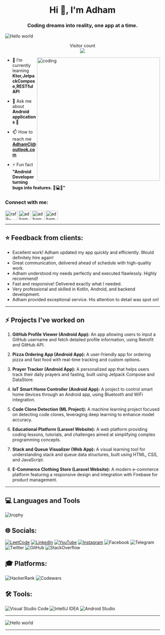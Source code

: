<h1 align="center">Hi 👋, I'm Adham</h1>
<h3 align="center">Coding dreams into reality, one app at a time.</h3>
<img src="https://raw.githubusercontent.com/sagar-viradiya/sagar-viradiya/master/resources/banner.png" alt="Hello world">

<p align="center"> 
  Visitor count<br>
  <img src="https://profile-counter.glitch.me/sagar-viradiya/count.svg" />
</p>
<img align="right" alt="coding" width="400" src="https://user-images.githubusercontent.com/74038190/225813708-98b745f2-7d22-48cf-9150-083f1b00d6c9.gif">


- 🌱 I’m currently learning **Ktor,JetpackCompose,RESTful API**

- 💬 Ask me about **Android applications 📱**

- 📫 How to reach me **AdhamCl@outlook.com**

- ⚡ Fun fact **"Android Developer turning bugs into features. 🐞💻📱"**

<h3 align="left">Connect with me:</h3>
<p align="left">
<a href="https://linkedin.com/in/rafik-kroubi" target="blank"><img align="center" src="https://raw.githubusercontent.com/rahuldkjain/github-profile-readme-generator/master/src/images/icons/Social/linked-in-alt.svg" alt="rafik-kroubi" height="30" width="40" /></a>
<a href="https://instagram.com/adhamcl7" target="blank"><img align="center" src="https://raw.githubusercontent.com/rahuldkjain/github-profile-readme-generator/master/src/images/icons/Social/instagram.svg" alt="adhamcl7" height="30" width="40" /></a>
<a href="https://www.leetcode.com/adhamcl" target="blank"><img align="center" src="https://raw.githubusercontent.com/rahuldkjain/github-profile-readme-generator/master/src/images/icons/Social/leet-code.svg" alt="adhamcl" height="30" width="40" /></a>
<a href="https://discord.gg/adhamcl" target="blank"><img align="center" src="https://raw.githubusercontent.com/rahuldkjain/github-profile-readme-generator/master/src/images/icons/Social/discord.svg" alt="adhamcl" height="30" width="40" /></a>
</p>

<hr>

## ⭐ Feedback from clients:

- Excellent work! Adham updated my app quickly and efficiently. Would definitely hire again!
- Great communication, delivered ahead of schedule with high-quality work.
- Adham understood my needs perfectly and executed flawlessly. Highly recommend!
- Fast and responsive! Delivered exactly what I needed.
- Very professional and skilled in Kotlin, Android, and backend development.
- Adham provided exceptional service. His attention to detail was spot on!

<hr>

## :zap: Projects I've worked on

1. **GitHub Profile Viewer (Android App):**
   An app allowing users to input a GitHub username and fetch detailed profile information, using Retrofit and GitHub API.

2. **Pizza Ordering App (Android App):**
   A user-friendly app for ordering pizza and fast food with real-time tracking and custom options.

3. **Prayer Tracker (Android App):**
   A personalized app that helps users track their daily prayers and fasting, built using Jetpack Compose and DataStore.

4. **IoT Smart Home Controller (Android App):**
   A project to control smart home devices through an Android app, using Bluetooth and WiFi integration.

5. **Code Clone Detection (ML Project):**
   A machine learning project focused on detecting code clones, leveraging deep learning to enhance model accuracy.

6. **Educational Platform (Laravel Website):**
   A web platform providing coding lessons, tutorials, and challenges aimed at simplifying complex programming concepts.

7. **Stack and Queue Visualizer (Web App):**
   A visual learning tool for understanding stack and queue data structures, built using HTML, CSS, and JavaScript.

8. **E-Commerce Clothing Store (Laravel Website):**
   A modern e-commerce platform featuring a responsive design and integration with Firebase for product management.

<hr>

## 💻 Languages and Tools

![trophy](https://skillicons.dev/icons?i=androidstudio,kotlin,java,gradle,cpp,cs,c,html,css,bootstrap,js,react,figma,xd,idea,vscode,py,stackoverflow,git,github,postman,firebase,mysql,mongodb,supabase&perline=18)



## 🌐 Socials:
[![LeetCode](https://img.shields.io/badge/LeetCode-FFA116?style=for-the-badge&logo=leetcode&logoColor=white)](https://leetcode.com/AdhamCl) 
[![LinkedIn](https://img.shields.io/badge/LinkedIn-0077B5?style=for-the-badge&logo=linkedin&logoColor=white)](https://www.linkedin.com/in/rafik-kroubi/) 
[![YouTube](https://img.shields.io/badge/YouTube-FF0000?style=for-the-badge&logo=youtube&logoColor=white)](https://www.youtube.com/@adhamcode) 
[![Instagram](https://img.shields.io/badge/Instagram-E4405F?style=for-the-badge&logo=instagram&logoColor=white)](https://www.instagram.com/adhamcode/)
![Facebook](https://img.shields.io/badge/Facebook-1877F2?style=for-the-badge&logo=facebook&logoColor=white) 
![Telegram](https://img.shields.io/badge/Telegram-2CA5E0?style=for-the-badge&logo=telegram&logoColor=white) 
![Twitter](https://img.shields.io/badge/Twitter-1DA1F2?style=for-the-badge&logo=twitter&logoColor=white)
![GitHub](https://img.shields.io/badge/GitHub-181717?style=for-the-badge&logo=github&logoColor=white)
![StackOverflow](https://img.shields.io/badge/StackOverflow-FE7A16?style=for-the-badge&logo=stackoverflow&logoColor=white)

## 🎓 Platforms:
![HackerRank](https://img.shields.io/badge/HackerRank-00EA64?style=for-the-badge&logo=hackerrank&logoColor=white) 
![Codewars](https://img.shields.io/badge/Codewars-B1361E?style=for-the-badge&logo=codewars&logoColor=white)

## 🛠️ Tools:
![Visual Studio Code](https://img.shields.io/badge/VS_Code-007ACC?style=for-the-badge&logo=visualstudiocode&logoColor=white)
![IntelliJ IDEA](https://img.shields.io/badge/IntelliJ-000000?style=for-the-badge&logo=intellijidea&logoColor=white)
![Android Studio](https://img.shields.io/badge/Android_Studio-3DDC84?style=for-the-badge&logo=androidstudio&logoColor=white)


<hr>
<img src="https://raw.githubusercontent.com/halfrost/halfrost/refs/heads/master/icons/header_1.png" alt="Hello world">
<hr>
